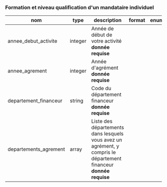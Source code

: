 ### Formation et niveau qualification d'un mandataire individuel

|nom|type|description|format|enum|
|-|-|-|-|-|
|annee_debut_activite|integer|Année de début de votre activité<br>**donnée requise**|||
|annee_agrement|integer|Année d'agrément<br>**donnée requise**|||
|departement_financeur|string|Code du département financeur<br>**donnée requise**|||
|departements_agrement|array|Liste des départements dans lesquels vous avez un agrément, y compris le département financeur<br>**donnée requise**|||
